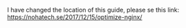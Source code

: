 I have changed the location of this guide, please se this link: https://nohatech.se/2017/12/15/optimize-nginx/
